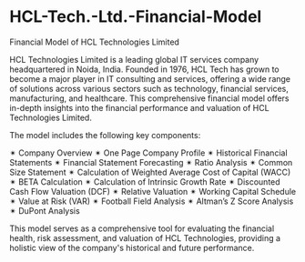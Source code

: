 # HCL-Tech.-Ltd.-Financial-Model
Financial Model of HCL Technologies Limited

HCL Technologies Limited is a leading global IT services company headquartered in Noida, India. Founded in 1976, HCL Tech has grown to become a major player in IT consulting and services, offering a wide range of solutions across various sectors such as technology, financial services, manufacturing, and healthcare. This comprehensive financial model offers in-depth insights into the financial performance and valuation of HCL Technologies Limited.

The model includes the following key components:

✴ Company Overview
✴ One Page Company Profile
✴ Historical Financial Statements
✴ Financial Statement Forecasting
✴ Ratio Analysis
✴ Common Size Statement
✴ Calculation of Weighted Average Cost of Capital (WACC)
✴ BETA Calculation
✴ Calculation of Intrinsic Growth Rate
✴ Discounted Cash Flow Valuation (DCF)
✴ Relative Valuation
✴ Working Capital Schedule
✴ Value at Risk (VAR)
✴ Football Field Analysis
✴ Altman’s Z Score Analysis
✴ DuPont Analysis

This model serves as a comprehensive tool for evaluating the financial health, risk assessment, and valuation of HCL Technologies, providing a holistic view of the company's historical and future performance.
